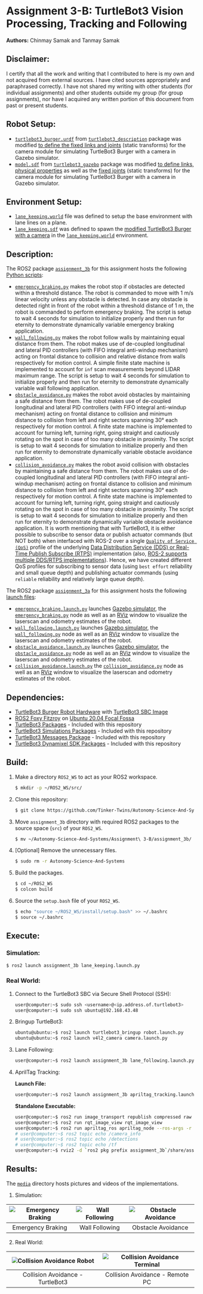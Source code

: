 # Assignment 3-B: TurtleBot3 Vision Processing, Tracking and Following
**Authors:** Chinmay Samak and Tanmay Samak

## Disclaimer:
I certify that all the work and writing that I contributed to here is my own and not acquired from external sources. I have cited sources appropriately and paraphrased correctly. I have not shared my writing with other students (for individual assignments) and other students outside my group (for group assignments), nor have I acquired any written portion of this document from past or present students.

## Robot Setup:
- [`turtlebot3_burger.urdf`](https://github.com/Tinker-Twins/Autonomy-Science-And-Systems/blob/main/Assignment%203-B/assignment_3b/turtlebot3/turtlebot3/turtlebot3_description/urdf/turtlebot3_burger.urdf) from [`turtlebot3_description`](https://github.com/Tinker-Twins/Autonomy-Science-And-Systems/tree/main/Assignment%203-B/assignment_3b/turtlebot3/turtlebot3/turtlebot3_description) package was modified [to define the fixed links and joints](https://github.com/Tinker-Twins/Autonomy-Science-And-Systems/blob/47ece12be831e78be49e4889f11b2391f7642dcc/Assignment%203-B/assignment_3b/turtlebot3/turtlebot3/turtlebot3_description/urdf/turtlebot3_burger.urdf#L196-L223) (static transforms) for the camera module for simulating TurtleBot3 Burger with a camera in Gazebo simulator.
- [`model.sdf`](https://github.com/Tinker-Twins/Autonomy-Science-And-Systems/blob/main/Assignment%203-B/assignment_3b/turtlebot3/turtlebot3_simulations/turtlebot3_gazebo/models/turtlebot3_burger/model.sdf) from [`turtlebot3_gazebo`](https://github.com/Tinker-Twins/Autonomy-Science-And-Systems/tree/main/Assignment%203-B/assignment_3b/turtlebot3/turtlebot3_simulations/turtlebot3_gazebo) package was modified [to define links, physical properties](https://github.com/Tinker-Twins/Autonomy-Science-And-Systems/blob/47ece12be831e78be49e4889f11b2391f7642dcc/Assignment%203-B/assignment_3b/turtlebot3/turtlebot3_simulations/turtlebot3_gazebo/models/turtlebot3_burger/model.sdf#L318-L370) as well as the [fixed joints](https://github.com/Tinker-Twins/Autonomy-Science-And-Systems/blob/47ece12be831e78be49e4889f11b2391f7642dcc/Assignment%203-B/assignment_3b/turtlebot3/turtlebot3_simulations/turtlebot3_gazebo/models/turtlebot3_burger/model.sdf#L419-L435) (static transforms) for the camera module for simulating TurtleBot3 Burger with a camera in Gazebo simulator.

## Environment Setup:
- [`lane_keeping.world`](https://github.com/Tinker-Twins/Autonomy-Science-And-Systems/blob/main/Assignment%203-B/assignment_3b/assignment_3b/worlds/lane_keeping.world) file was defined to setup the base environment with lane lines on a plane.
- [`lane_keeping.sdf`](https://github.com/Tinker-Twins/Autonomy-Science-And-Systems/blob/main/Assignment%203-B/assignment_3b/assignment_3b/worlds/lane_keeping.sdf) was defined to spawn the [modified TurtleBot3 Burger with a camera](https://github.com/Tinker-Twins/Autonomy-Science-And-Systems/blob/main/Assignment%203-B/README.md#robot-setup) in the [`lane_keeping.world`](https://github.com/Tinker-Twins/Autonomy-Science-And-Systems/blob/main/Assignment%203-B/assignment_3b/assignment_3b/worlds/lane_keeping.world) environment.


## Description:
The ROS2 package [`assignment_3b`](https://github.com/Tinker-Twins/Autonomy-Science-And-Systems/tree/main/Assignment%203-B/assignment_3b/assignment_3b) for this assignment hosts the following [Python scripts](https://github.com/Tinker-Twins/Autonomy-Science-And-Systems/tree/main/Assignment%203-B/assignment_3b/assignment_3b/assignment_3b):
- [`emergency_braking.py`](https://github.com/Tinker-Twins/Autonomy-Science-And-Systems/blob/main/Assignment%203-A/assignment_3a/assignment_3a/assignment_3a/emergency_braking.py) makes the robot stop if obstacles are detected within a threshold distance. The robot is commanded to move with 1 m/s linear velocity unless any obstacle is detected. In case any obstacle is detected right in front of the robot within a threshold distance of 1 m, the robot is commanded to perform emergency braking. The script is setup to wait 4 seconds for simulation to initialize properly and then run for eternity to demonstrate dynamically variable emergency braking application.
- [`wall_following.py`](https://github.com/Tinker-Twins/Autonomy-Science-And-Systems/blob/main/Assignment%203-A/assignment_3a/assignment_3a/assignment_3a/wall_following.py) makes the robot follow walls by maintaining equal distance from them. The robot makes use of de-coupled longitudinal and lateral PID controllers (with FIFO integral anti-windup mechanism) acting on frontal distance to collision and relative distance from walls respectively for motion control. A simple finite state machine is implemented to account for `inf` scan measurements beyond LIDAR maximum range. The script is setup to wait 4 seconds for simulation to initialize properly and then run for eternity to demonstrate dynamically variable wall following application.
- [`obstacle_avoidance.py`](https://github.com/Tinker-Twins/Autonomy-Science-And-Systems/blob/main/Assignment%203-A/assignment_3a/assignment_3a/assignment_3a/obstacle_avoidance.py) makes the robot avoid obstacles by maintaining a safe distance from them. The robot makes use of de-coupled longitudinal and lateral PID controllers (with FIFO integral anti-windup mechanism) acting on frontal distance to collision and minimum distance to collision from left and right sectors spanning 30° each respectively for motion control. A finite state machine is implemented to account for turning left, turning right, going straight and cautiously rotating on the spot in case of too many obstacle in proximity. The script is setup to wait 4 seconds for simulation to initialize properly and then run for eternity to demonstrate dynamically variable obstacle avoidance application.
- [`collision_avoidance.py`](https://github.com/Tinker-Twins/Autonomy-Science-And-Systems/blob/main/Assignment%203-A/assignment_3a/assignment_3a/assignment_3a/collision_avoidance.py) makes the robot avoid collision with obstacles by maintaining a safe distance from them. The robot makes use of de-coupled longitudinal and lateral PID controllers (with FIFO integral anti-windup mechanism) acting on frontal distance to collision and minimum distance to collision from left and right sectors spanning 30° each respectively for motion control. A finite state machine is implemented to account for turning left, turning right, going straight and cautiously rotating on the spot in case of too many obstacle in proximity. The script is setup to wait 4 seconds for simulation to initialize properly and then run for eternity to demonstrate dynamically variable obstacle avoidance application. It is worth mentioning that with TurtleBot3, it is either possible to subscribe to sensor data or publish actuator commands (but NOT both) when interfaced with ROS-2 over a single [`Quality of Service (QoS)`](https://docs.ros.org/en/foxy/Concepts/About-Quality-of-Service-Settings.html) profile of the underlying [Data Distribution Service (DDS) or Real-Time Publish Subscribe (RTPS)](https://design.ros2.org/articles/ros_on_dds.html) implementation (also, [ROS-2 supports multiple DDS/RTPS implementations](https://docs.ros.org/en/foxy/Concepts/About-Different-Middleware-Vendors.html)). Hence, we have created different QoS profiles for subscribing to sensor data (using `best effort` reliability and small queue depth) and publishing actuator commands (using `reliable` reliability and relatively large queue depth).

The ROS2 package [`assignment_3a`](https://github.com/Tinker-Twins/Autonomy-Science-And-Systems/tree/main/Assignment%203-A/assignment_3a/assignment_3a) for this assignment hosts the following [launch files](https://github.com/Tinker-Twins/Autonomy-Science-And-Systems/tree/main/Assignment%203-A/assignment_3a/assignment_3a/launch):
- [`emergency_braking.launch.py`](https://github.com/Tinker-Twins/Autonomy-Science-And-Systems/blob/main/Assignment%203-A/assignment_3a/assignment_3a/launch/emergency_braking.launch.py) launches [Gazebo simulator](https://gazebosim.org/home), the [`emergency_braking.py`](https://github.com/Tinker-Twins/Autonomy-Science-And-Systems/blob/main/Assignment%203-A/assignment_3a/assignment_3a/assignment_3a/emergency_braking.py) node as well as an [RViz](https://github.com/ros2/rviz) window to visualize the laserscan and odometry estimates of the robot.
- [`wall_following.launch.py`](https://github.com/Tinker-Twins/Autonomy-Science-And-Systems/blob/main/Assignment%203-A/assignment_3a/assignment_3a/launch/wall_following.launch.py) launches [Gazebo simulator](https://gazebosim.org/home), the [`wall_following.py`](https://github.com/Tinker-Twins/Autonomy-Science-And-Systems/blob/main/Assignment%203-A/assignment_3a/assignment_3a/assignment_3a/wall_following.py) node as well as an [RViz](https://github.com/ros2/rviz) window to visualize the laserscan and odometry estimates of the robot.
- [`obstacle_avoidance.launch.py`](https://github.com/Tinker-Twins/Autonomy-Science-And-Systems/blob/main/Assignment%203-A/assignment_3a/assignment_3a/launch/obstacle_avoidance.launch.py) launches [Gazebo simulator](https://gazebosim.org/home), the [`obstacle_avoidance.py`](https://github.com/Tinker-Twins/Autonomy-Science-And-Systems/blob/main/Assignment%203-A/assignment_3a/assignment_3a/assignment_3a/obstacle_avoidance.py) node as well as an [RViz](https://github.com/ros2/rviz) window to visualize the laserscan and odometry estimates of the robot.
- [`collision_avoidance.launch.py`](https://github.com/Tinker-Twins/Autonomy-Science-And-Systems/blob/main/Assignment%203-A/assignment_3a/assignment_3a/launch/collision_avoidance.launch.py) the [`collision_avoidance.py`](https://github.com/Tinker-Twins/Autonomy-Science-And-Systems/blob/main/Assignment%203-A/assignment_3a/assignment_3a/assignment_3a/collision_avoidance.py) node as well as an [RViz](https://github.com/ros2/rviz) window to visualize the laserscan and odometry estimates of the robot.

## Dependencies:
- [TurtleBot3 Burger Robot Hardware](https://www.robotis.us/turtlebot-3-burger-us/) with [TurtleBot3 SBC Image](https://emanual.robotis.com/docs/en/platform/turtlebot3/sbc_setup/)
- [ROS2 Foxy Fitzroy](https://docs.ros.org/en/foxy/Installation/Alternatives/Ubuntu-Development-Setup.html) on [Ubuntu 20.04 Focal Fossa](https://releases.ubuntu.com/focal/)
- [TurtleBot3 Packages](https://github.com/ROBOTIS-GIT/turtlebot3/tree/foxy-devel) - Included with this repository
- [TurtleBot3 Simulations Packages](https://github.com/ROBOTIS-GIT/turtlebot3_simulations/tree/foxy-devel) - Included with this repository
- [TurtleBot3 Messages Package](https://github.com/ROBOTIS-GIT/turtlebot3_msgs/tree/foxy-devel) - Included with this repository
- [TurtleBot3 Dynamixel SDK Packages](https://github.com/ROBOTIS-GIT/DynamixelSDK/tree/foxy-devel) - Included with this repository

## Build:

1. Make a directory `ROS2_WS` to act as your ROS2 workspace.
    ```bash
    $ mkdir -p ~/ROS2_WS/src/
    ```
2. Clone this repository:
    ```bash
    $ git clone https://github.com/Tinker-Twins/Autonomy-Science-And-Systems.git
    ```
3. Move `assignment_3b` directory with required ROS2 packages to the source space (`src`) of your `ROS2_WS`.
    ```bash
    $ mv ~/Autonomy-Science-And-Systems/Assignment\ 3-B/assignment_3b/ ~/ROS2_WS/src/
    ```
4. [Optional] Remove the unnecessary files.
    ```bash
    $ sudo rm -r Autonomy-Science-And-Systems
    ```
5. Build the packages.
    ```bash
    $ cd ~/ROS2_WS
    $ colcon build
    ```
6. Source the `setup.bash` file of your `ROS2_WS`.
    ```bash
    $ echo "source ~/ROS2_WS/install/setup.bash" >> ~/.bashrc
    $ source ~/.bashrc
    ```

## Execute:
### Simulation:
```bash
$ ros2 launch assignment_3b lane_keeping.launch.py
```

### Real World:
1. Connect to the TurtleBot3 SBC via Secure Shell Protocol (SSH):
    ```bash
    user@computer:~$ sudo ssh <username>@<ip.address.of.turtlebot3>
    user@computer:~$ sudo ssh ubuntu@192.168.43.48
    ```
2. Bringup TurtleBot3:
    ```bash
    ubuntu@ubuntu:~$ ros2 launch turtlebot3_bringup robot.launch.py
    ubuntu@ubuntu:~$ ros2 launch v4l2_camera camera.launch.py
    ```
3. Lane Following:
    ```bash
    user@computer:~$ ros2 launch assignment_3b lane_following.launch.py
    ```
4. AprilTag Tracking:

    **Launch File:**
    ```bash
    user@computer:~$ ros2 launch assignment_3b apriltag_tracking.launch.py
    ```

    **Standalone Executable:**
    ```bash
    user@computer:~$ ros2 run image_transport republish compressed raw --ros-args --remap in/compressed:=image/compressed --remap out:=image/uncompressed
    user@computer:~$ ros2 run rqt_image_view rqt_image_view
    user@computer:~$ ros2 run apriltag_ros apriltag_node --ros-args -r image_rect:=/image/uncompressed -r camera_info:=/camera_info --params-file `ros2 pkg prefix apriltag_ros`/share/apriltag_ros/cfg/tags_36h11.yaml
    # user@computer:~$ ros2 topic echo /camera_info
    # user@computer:~$ ros2 topic echo /detections
    # user@computer:~$ ros2 topic echo /tf
    user@computer:~$ rviz2 -d `ros2 pkg prefix assignment_3b`/share/assignment_3b/rviz/apriltag_tracking.rviz
    ```

## Results:
The [`media`](https://github.com/Tinker-Twins/Autonomy-Science-And-Systems/tree/main/Assignment%203-B/media) directory hosts pictures and videos of the implementations.

1. Simulation:

| ![Emergency Braking](media/emergency_braking.gif) | ![Wall Following](media/wall_following.gif) | ![Obstacle Avoidance](media/obstacle_avoidance.gif) |
|:-------------------------------------:|:-----------------------------------------:|:-------------------------------------:|
| Emergency Braking | Wall Following | Obstacle Avoidance |


2. Real World:

| ![Collision Avoidance Robot](media/collision_avoidance_robot.gif) | ![Collision Avoidance Terminal](media/collision_avoidance_rviz.gif) |
|:-------------------------------------:|:-----------------------------------------:|
| Collision Avoidance - TurtleBot3 | Collision Avoidance - Remote PC |
